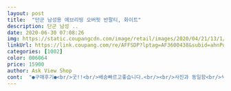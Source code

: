 ```yaml
---
layout: post 
title:  "단군 남성용 에브리띵 오버핏 반팔티, 화이트" 
description: 단군 남성 ..
date: 2020-06-30 07:08:26 
img: https://static.coupangcdn.com/image/retail/images/2020/04/21/13/1/8a4c53aa-a004-4ff4-957b-6046668712ec.jpg 
linkUrl: https://link.coupang.com/re/AFFSDP?lptag=AF3600438&subid=ahnPublicAsk&pageKey=1495244828&itemId=2567855177&vendorItemId=70725791380&traceid=V0-113-e82bc6a98b8c6c13 
categories: [1002] 
color: 006064 
price: 15900 
author: Ask View Shop 
cont:  "●구매후기●<br/>굿!!<br/>배송빠르고좋습니다.<br/><br/>사진과 동일함<br/>색감 이쁘고 맘에듭니다.<br/>ㅎㅎ<br/>역쉬 단군이네요<br/>잘입을게여<br/>질감 좋고 핏좋고 사이즈 좋고<br/>" 
---
```

